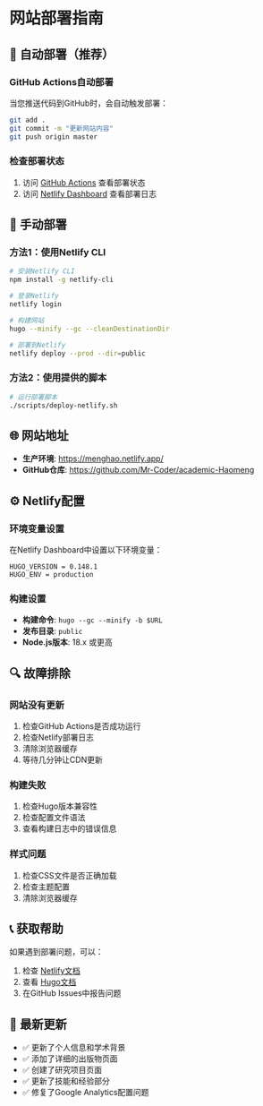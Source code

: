 # 网站部署指南

## 🚀 自动部署（推荐）

### GitHub Actions自动部署
当您推送代码到GitHub时，会自动触发部署：

```bash
git add .
git commit -m "更新网站内容"
git push origin master
```

### 检查部署状态
1. 访问 [GitHub Actions](https://github.com/Mr-Coder/academic-Haomeng/actions) 查看部署状态
2. 访问 [Netlify Dashboard](https://app.netlify.com/) 查看部署日志

## 🔧 手动部署

### 方法1：使用Netlify CLI
```bash
# 安装Netlify CLI
npm install -g netlify-cli

# 登录Netlify
netlify login

# 构建网站
hugo --minify --gc --cleanDestinationDir

# 部署到Netlify
netlify deploy --prod --dir=public
```

### 方法2：使用提供的脚本
```bash
# 运行部署脚本
./scripts/deploy-netlify.sh
```

## 🌐 网站地址

- **生产环境**: https://menghao.netlify.app/
- **GitHub仓库**: https://github.com/Mr-Coder/academic-Haomeng

## ⚙️ Netlify配置

### 环境变量设置
在Netlify Dashboard中设置以下环境变量：

```
HUGO_VERSION = 0.148.1
HUGO_ENV = production
```

### 构建设置
- **构建命令**: `hugo --gc --minify -b $URL`
- **发布目录**: `public`
- **Node.js版本**: 18.x 或更高

## 🔍 故障排除

### 网站没有更新
1. 检查GitHub Actions是否成功运行
2. 检查Netlify部署日志
3. 清除浏览器缓存
4. 等待几分钟让CDN更新

### 构建失败
1. 检查Hugo版本兼容性
2. 检查配置文件语法
3. 查看构建日志中的错误信息

### 样式问题
1. 检查CSS文件是否正确加载
2. 检查主题配置
3. 清除浏览器缓存

## 📞 获取帮助

如果遇到部署问题，可以：

1. 检查 [Netlify文档](https://docs.netlify.com/)
2. 查看 [Hugo文档](https://gohugo.io/documentation/)
3. 在GitHub Issues中报告问题

## 🎯 最新更新

- ✅ 更新了个人信息和学术背景
- ✅ 添加了详细的出版物页面
- ✅ 创建了研究项目页面
- ✅ 更新了技能和经验部分
- ✅ 修复了Google Analytics配置问题 
